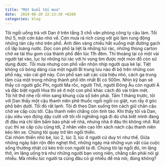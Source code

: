 ```yaml
---
title: "Một buổi tối mưa"
date:  2019-06-20 22:13:38 +0200
categories: blog
---
```

Tôi ngồi uống trà với Dan ở trên tầng 3 chỗ văn phòng công ty cậu làm. Tối thứ 5, một cơn bão nhỏ về. Cơn mưa rả rích cùng với gió làm rung động những tán cây nhỏ trên phố. Ánh đèn vàng chiếu hắt xuống mặt đường gạch cổ lấp loáng nước. Dọc con phố la liệt là những túi rác, những thùng carton chờ xe tải thu gom của thành phố đến lúc 11h đêm. Thi thoảng lại có một vài người tạt vào, lục lọi những túi rác với hi vọng tìm được một món đồ còn sử dụng được. Tối mưa nhưng con phố vẫn nhộn nhịp người qua kẻ lại. Tiệt không có bóng dáng của một người Bỉ trung lưu nào đi bộ trên những con phố này, vào cái giờ này. Con phố san sát các cửa hiệu nhỏ, cách ga trung tâm của một trong những thành phố lớn nhất Bỉ có 500m. Nhìn kỹ bạn sẽ thấy có người gốc Phi, người Ma rốc, người Thổ, người Đông Âu còn người Á và đặc biệt người Hoa thì sẽ ở một con phố khác cách đó vài trăm mét.  
Tôi hít thở nhẹ rồi nhìn sang khung cửa sổ bên phải. Tầm 1 tháng trước, tôi với Dan thấy một cậu thanh niên phê thuốc ngồi ngồi co giật, run rẩy ở góc phố bên dưới. Tối đó rất lạnh. Tôi đi theo Dan xuống tìm cách giữ chân cậu chờ xe cấp cứu tới. Cậu thanh niên chẳng còn tỉnh táo. Khi thấy tôi và Dan, cậu xiêu vẹo đứng dậy cười với tôi rồi nghiêng ngả đi dù chả biết mình đang đi đâu mà chỉ lẩm bẩm bảo phải về nhà, nhưng nhà ở đâu thì không nhớ. Rút cục thì xe cấp cứu cũng tới, 2 nhân viên cao lớn xách nách cậu thanh niên kéo lên xe. Chúng tôi quay trở lên ngồi thiền.  
Cái nhóm thiền nhỏ bé, lúc 2, lúc 3, lúc 4 người cứ duy trì như thế. Giữa những ngày bận rộn đến nghẹt thở, những ngày mà những vụn vặt của cuộc sống thường nhật cứ kéo trôi con người ta đi. Chúng tôi lại ngồi đó, im lặng thở, im lặng uống trà như những người bạn vong niên, chẳng cần phải nói gì nhiều. Mà nhiều lúc người ta cũng đâu có gì nhiều để mà nói, đúng không?
